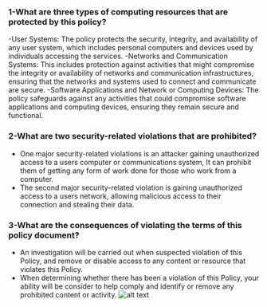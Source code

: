 ### 1-What are three types of computing resources that are protected by this policy?
-User Systems: The policy protects the security, integrity, and availability of any user system, which includes personal computers and devices used by individuals accessing the services.
-Networks and Communication Systems: This includes protection against activities that might compromise the integrity or availability of networks and communication infrastructures, ensuring that the networks and systems used to connect and communicate are secure.
-Software Applications and Network or Computing Devices: The policy safeguards against any activities that could compromise software applications and computing devices, ensuring they remain secure and functional.

### 2-What are two security-related violations that are prohibited?
- One major security-related violations is an attacker gaining unauthorized access to a users computer or communications system, It can prohibit them of getting any form of work done for those who work from a computer.
- The second major security-related violation is gaining unauthorized access to a users network, allowing malicious access to their connection and stealing their data.

### 3-What are the consequences of violating the terms of this policy document?
 - An investigation will be carried out when suspected violation of this Policy, and remove or disable access to any content or resource that violates this Policy.
 - When determining whether there has been a violation of this Policy, your ability will be consider to help comply and identify or remove any prohibited content or activity. 
![alt text](1.jpg)

